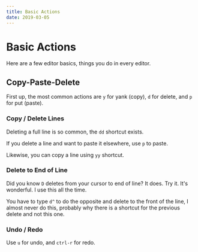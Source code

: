 ```yaml
---
title: Basic Actions
date: 2019-03-05
---
```


# Basic Actions

Here are a few editor basics, things you do in every editor.


## Copy-Paste-Delete

First up, the most common actions are `y` for yank (copy), `d` for delete, and `p` for put (paste).

### Copy / Delete Lines

Deleting a full line is so common, the `dd` shortcut exists.

If you delete a line and want to paste it elsewhere, use `p` to paste.

Likewise, you can copy a line using `yy` shortcut.

### Delete to End of Line

Did you know `D` deletes from your cursor to end of line? It does. Try it. It's wonderful. I use this all the time.

You have to type `d^` to do the opposite and delete to the front of the line, I almost never do this, probably why there is a shortcut for the previous delete and not this one.

### Undo / Redo

Use `u` for undo, and `ctrl-r` for redo.
